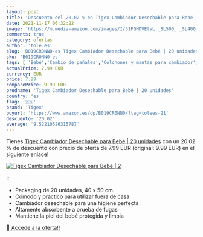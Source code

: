 ```yaml
---
layout: post
title: 'Descuento del 20.02 % en Tigex Cambiador Desechable para Bebé | 2'
date: 2021-11-17 06:32:22
image: 'https://m.media-amazon.com/images/I/51FQHDVEtvL._SL500_._SL400_.jpg'
comments: true
category: ofertas
author: 'tole.es'
slug: 'B019CR0NN0-es Tigex Cambiador Desechable para Bebé | 20 unidades'
sku: 'B019CR0NN0-es'
tags: [ 'Bebé','Cambio de pañales','Colchones y mantas para cambiador','Forros de empapadores cambiables','Forros de empapadores cambiables desechables','bebé','tigex', ]
actualPrice: 7.99 EUR
currency: EUR
price: 7.99
comparePrice: 9.99 EUR
prodname: 'Tigex Cambiador Desechable para Bebé | 20 unidades'
country: 'es'
flag: '🇪🇸'
brand: 'Tigex'
buyurl: 'https://www.amazon.es/dp/B019CR0NN0/?tag=tolees-21'
descuento: '20.02'
average: '9.52210526315787'
---
```


Tienes [Tigex Cambiador Desechable para Bebé | 20 unidades](https://www.amazon.es/dp/B019CR0NN0/?tag=tolees-21) con un 20.02 % de descuento con precio de oferta de 7.99 EUR (original: 9.99 EUR) en el siguiente enlace!

[![Tigex Cambiador Desechable para Bebé | 2](https://m.media-amazon.com/images/I/51FQHDVEtvL._SL500_._SL400_.jpg)](https://www.amazon.es/dp/B019CR0NN0/?tag=tolees-21)

ℹ️:

- Packaging de 20 unidades, 40 x 50 cm.
- Cómodo y práctico para utilizar fuera de casa
- Cambiador desechable para una higiene perfecta
- Altamente absorbente a prueba de fugas
- Mantiene la piel del bebé protegida y limpia

[🛒 Accede a la oferta!!](https://www.amazon.es/dp/B019CR0NN0/?tag=tolees-21)
